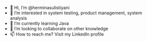 - 👋 Hi, I’m @herminasulistiyani
- 👀 I’m interested in system testing, product management, system analysis
- 🌱 I’m currently learning Java
- 💞️ I’m looking to collaborate on other knowledge
- 📫 How to reach me? Visit my LinkedIn profile

<!---
herminasulistiyani/herminasulistiyani is a ✨ special ✨ repository because its `README.md` (this file) appears on your GitHub profile.
You can click the Preview link to take a look at your changes.
--->
